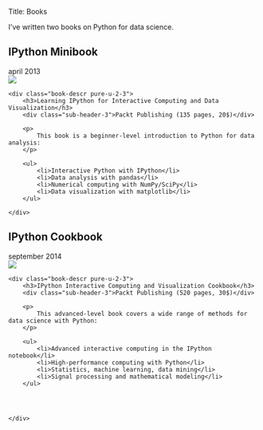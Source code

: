 Title: Books

I've written two books on Python for data science.

<a name="minibook"></a>
## IPython Minibook
<div class="sub-header-2">april 2013</div>

<div class="pure-g">
	<div class="book-cover pure-u-1-3">
		<a href="http://ipython.rossant.net"><img src="/images/minibook.jpg" /></a>
	</div>

	<div class="book-descr pure-u-2-3">
		<h3>Learning IPython for Interactive Computing and Data Visualization</h3>
		<div class="sub-header-3">Packt Publishing (135 pages, 20$)</div>

		<p>
			This book is a beginner-level introduction to Python for data analysis:
		</p>

		<ul>
			<li>Interactive Python with IPython</li>
			<li>Data analysis with pandas</li>
			<li>Numerical computing with NumPy/SciPy</li>
			<li>Data visualization with matplotlib</li>
		</ul>

	</div>
</div>


<a name="cookbook"></a>
## IPython Cookbook
<div class="sub-header-2">september 2014</div>

<div class="pure-g">
	<div class="book-cover pure-u-1-3">
		<a href="http://ipython-books.github.io/"><img src="/images/cookbook.jpg" class="book-cover" /></a>
	</div>

	<div class="book-descr pure-u-2-3">
		<h3>IPython Interactive Computing and Visualization Cookbook</h3>
		<div class="sub-header-3">Packt Publishing (520 pages, 30$)</div>

		<p>
			This advanced-level book covers a wide range of methods for data science with Python:
		</p>

		<ul>
			<li>Advanced interactive computing in the IPython notebook</li>
			<li>High-performance computing with Python</li>
			<li>Statistics, machine learning, data mining</li>
			<li>Signal processing and mathematical modeling</li>
		</ul>




	</div>
</div>

